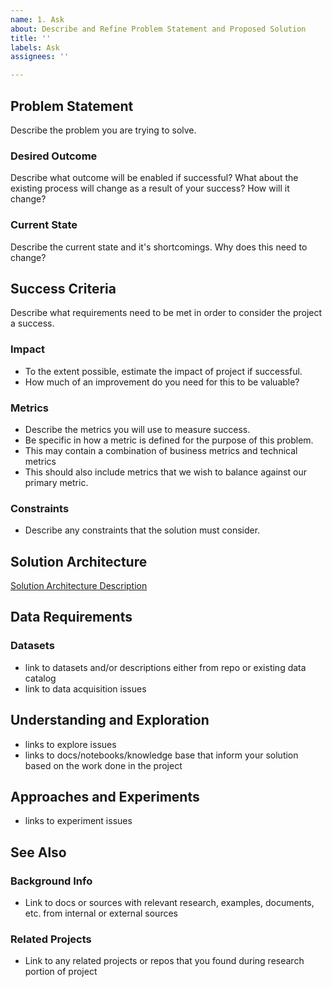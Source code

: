 ```yaml
---
name: 1. Ask
about: Describe and Refine Problem Statement and Proposed Solution
title: ''
labels: Ask
assignees: ''

---
```


## Problem Statement

Describe the problem you are trying to solve.

### Desired Outcome

Describe what outcome will be enabled if successful? What about the existing process will change as a result of your success? How will it change?

### Current State

Describe the current state and it's shortcomings. Why does this need to change?

## Success Criteria

Describe what requirements need to be met in order to consider the project a success. 

### Impact

- To the extent possible, estimate the impact of project if successful.
- How much of an improvement do you need for this to be valuable?

### Metrics

- Describe the metrics you will use to measure success.
- Be specific in how a metric is defined for the purpose of this problem.
- This may contain a combination of business metrics and technical metrics
- This should also include metrics that we wish to balance against our primary metric.


### Constraints

- Describe any constraints that the solution must consider.

## Solution Architecture

[Solution Architecture Description](docs/solution-architecture.md)

## Data Requirements

### Datasets

- link to datasets and/or descriptions either from repo or existing data catalog
- link to data acquisition issues

## Understanding and Exploration

- links to explore issues
- links to docs/notebooks/knowledge base that inform your solution based on the work done in the project

## Approaches and Experiments

- links to experiment issues

## See Also

### Background Info

- Link to docs or sources with relevant research, examples, documents, etc. from internal or external sources

### Related Projects

- Link to any related projects or repos that you found during research portion of project
